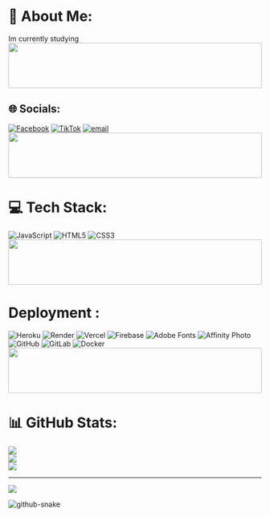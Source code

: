 # 💫 About Me:
Im currently studying
<img src="https://i.imgur.com/dBaSKWF.gif" height="90" width="100%">
## 🌐 Socials:
[![Facebook](https://img.shields.io/badge/Facebook-%231877F2.svg?logo=Facebook&logoColor=white)](https://www.facebook.com/share/1Bi6WnpEUF/) [![TikTok](https://img.shields.io/badge/TikTok-%23000000.svg?logo=TikTok&logoColor=white)](https://tiktok.com/@falcon_lk_) [![email](https://img.shields.io/badge/Email-D14836?logo=gmail&logoColor=white)](mailto:tsandipa29@gmail.com)
<img src="https://i.imgur.com/dBaSKWF.gif" height="90" width="100%">
# 💻 Tech Stack:
![JavaScript](https://img.shields.io/badge/javascript-%23323330.svg?style=for-the-badge&logo=javascript&logoColor=%23F7DF1E) ![HTML5](https://img.shields.io/badge/html5-%23E34F26.svg?style=for-the-badge&logo=html5&logoColor=white) ![CSS3](https://img.shields.io/badge/css3-%231572B6.svg?style=for-the-badge&logo=css3&logoColor=white) 
<img src="https://i.imgur.com/dBaSKWF.gif" height="90" width="100%">
# Deployment :
![Heroku](https://img.shields.io/badge/heroku-%23430098.svg?style=for-the-badge&logo=heroku&logoColor=white) ![Render](https://img.shields.io/badge/Render-%46E3B7.svg?style=for-the-badge&logo=render&logoColor=white) ![Vercel](https://img.shields.io/badge/vercel-%23000000.svg?style=for-the-badge&logo=vercel&logoColor=white) ![Firebase](https://img.shields.io/badge/firebase-%23039BE5.svg?style=for-the-badge&logo=firebase) ![Adobe Fonts](https://img.shields.io/badge/Adobe%20Fonts-000B1D.svg?style=for-the-badge&logo=Adobe%20Fonts&logoColor=white) ![Affinity Photo](https://img.shields.io/badge/affinityphoto-%237E4DD2.svg?style=for-the-badge&logo=affinity-photo&logoColor=white) ![GitHub](https://img.shields.io/badge/github-%23121011.svg?style=for-the-badge&logo=github&logoColor=white) ![GitLab](https://img.shields.io/badge/gitlab-%23181717.svg?style=for-the-badge&logo=gitlab&logoColor=white) ![Docker](https://img.shields.io/badge/docker-%230db7ed.svg?style=for-the-badge&logo=docker&logoColor=white)
<img src="https://i.imgur.com/dBaSKWF.gif" height="90" width="100%">
# 📊 GitHub Stats:
![](https://github-readme-stats.vercel.app/api?username=tharuzzzz&theme=dark&hide_border=false&include_all_commits=false&count_private=false)<br/>
![](https://nirzak-streak-stats.vercel.app/?user=tharuzzzz&theme=dark&hide_border=false)<br/>
![](https://github-readme-stats.vercel.app/api/top-langs/?username=tharuzzzz&theme=dark&hide_border=false&include_all_commits=false&count_private=false&layout=compact)

---
[![](https://visitcount.itsvg.in/api?id=tharuzzzz&icon=0&color=0)](https://visitcount.itsvg.in)

<picture>
  <source media="(prefers-color-scheme: dark)" srcset="https://raw.githubusercontent.com/tobiasmeyhoefer/tobiasmeyhoefer/output/github-snake-dark.svg" />
  <source media="(prefers-color-scheme: light)" srcset="https://raw.githubusercontent.com/tobiasmeyhoefer/tobiasmeyhoefer/output/github-snake.svg" />
  <img alt="github-snake" src="https://raw.githubusercontent.com/tobiasmeyhoefer/tobiasmeyhoefer/output/github-snake.svg" />
</picture>


